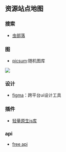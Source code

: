 ## 资源站点地图

### 搜索

- [虫部落](https://search.chongbuluo.com/)

### 图
- [picsum](https://picsum.photos/):随机图库

<img src="https://picsum.photos/200"/>

### 设计

- [figma](https://www.figma.com/)：跨平台ui设计工具

### 插件

- [轻量原生js库](https://vanillalist.top/)


### api

- [free api](https://www.free-api.com/)
